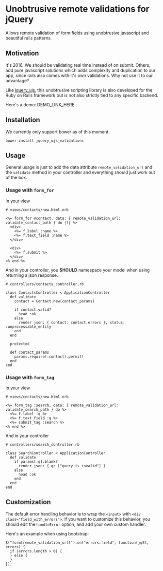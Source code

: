 Unobtrusive remote validations for jQuery
=========================================

Allows remote validation of form fields using unobtrusive javascript and beautiful rails patterns.

## Motivation

It's 2016. We should be validating real time instead of on submit. Others, add pure javascript solutions which adds complexity and duplication to our app, since rails also comes with it's own validations. Why not use it to our advantage?

Like [jquery_ujs][0], this unobtrusive scripting library is also developed
for the Ruby on Rails framework but is not also strictly tied to any
specific backend.

Here's a demo: DEMO_LINK_HERE

Installation
------------

We currently only support bower as of this moment.

    bower install jquery_ujs_validations

## Usage

General usage is just to add the data attribute `remote_validation_url` and the `validate` method in your controller and everything should just work out of the box.

### Usage with `form_for`

In your view

    # views/contacts/new.html.erb

    <%= form_for @contact, data: { remote_validation_url: validate_contact_path } do |f| %>
      <div>
        <%= f.label :name %>
        <%= f.text_field :name %>
      </div>

      <div>
        <%= f.submit %>
      </div>
    <% end %>


And in your controller, you **SHOULD** namespace your model when using returning a json response.

    # controllers/contacts_controller.rb

    class ContactsController < ApplicationController
      def validate
        contact = Contact.new(contact_params)

        if contact.valid?
          head :ok
        else
          render json: { contact: contact.errors }, status: :unprocessable_entity
        end
      end

      protected

      def contact_params
        params.require(:contact).permit!
      end
    end


### Usage with `form_tag`

In your view

    # views/contacts/new.html.erb

    <%= form_tag :search, data: { remote_validation_url: validate_search_path } do %>
      <%= f.label :q %>
      <%= f.text_field :q %>
      <%= submit_tag :search %>
    <% end %>

And in your controller

    # controllers/search_controller.rb

    class SearchController < ApplicationController
      def validate
        if params[:q].blank?
          render json: { q: ["query is invalid"] }
        else
          head :ok
        end
      end
    end


## Customization

The default error handling behavior is to wrap the `<input>` with `<div class="field_with_errors">`. If you want to customize this behavior, you should edit the `handleError` option, and add your own custom handler.

Here's an example when using bootstrap:

    $("form[remote_validation_url]").on("errors:field", function(jqEl, errors) {
      if (errors.length > 0) {
      } else {
      }
    });

[0]: https://github.com/rails/jquery-ujs
